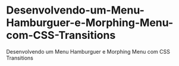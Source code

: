 # Desenvolvendo-um-Menu-Hamburguer-e-Morphing-Menu-com-CSS-Transitions
Desenvolvendo um Menu Hamburguer e Morphing Menu com CSS Transitions
